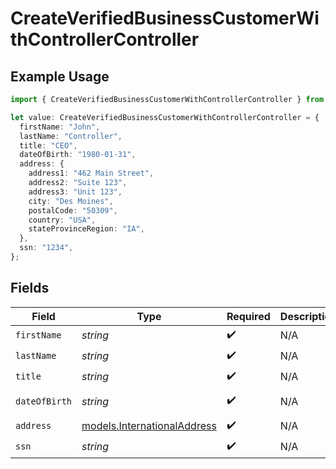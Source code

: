# CreateVerifiedBusinessCustomerWithControllerController

## Example Usage

```typescript
import { CreateVerifiedBusinessCustomerWithControllerController } from "dwolla-typescript/models";

let value: CreateVerifiedBusinessCustomerWithControllerController = {
  firstName: "John",
  lastName: "Controller",
  title: "CEO",
  dateOfBirth: "1980-01-31",
  address: {
    address1: "462 Main Street",
    address2: "Suite 123",
    address3: "Unit 123",
    city: "Des Moines",
    postalCode: "50309",
    country: "USA",
    stateProvinceRegion: "IA",
  },
  ssn: "1234",
};
```

## Fields

| Field                                                            | Type                                                             | Required                                                         | Description                                                      | Example                                                          |
| ---------------------------------------------------------------- | ---------------------------------------------------------------- | ---------------------------------------------------------------- | ---------------------------------------------------------------- | ---------------------------------------------------------------- |
| `firstName`                                                      | *string*                                                         | :heavy_check_mark:                                               | N/A                                                              | John                                                             |
| `lastName`                                                       | *string*                                                         | :heavy_check_mark:                                               | N/A                                                              | Controller                                                       |
| `title`                                                          | *string*                                                         | :heavy_check_mark:                                               | N/A                                                              | CEO                                                              |
| `dateOfBirth`                                                    | *string*                                                         | :heavy_check_mark:                                               | N/A                                                              | 1980-01-31                                                       |
| `address`                                                        | [models.InternationalAddress](../models/internationaladdress.md) | :heavy_check_mark:                                               | N/A                                                              |                                                                  |
| `ssn`                                                            | *string*                                                         | :heavy_check_mark:                                               | N/A                                                              | 1234                                                             |